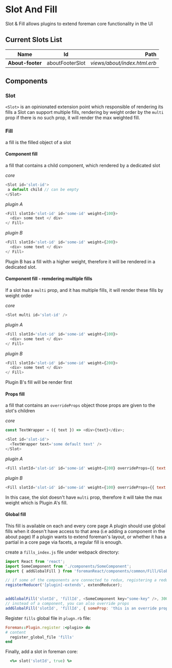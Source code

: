 # Slot And Fill

Slot & Fill allows plugins to extend foreman core functionality in the UI

## Current Slots List
| Name               | Id               | Path  |
| ------------------ |:----------------:| -----:|
| **About-footer**   | aboutFooterSlot  | *views/about/index.html.erb*

## Components

### Slot
`<Slot>` is an opinionated extension point which responsible of rendering its fills
a Slot can support multiple fills, rendering by weight order by the `multi` prop
if there is no such prop, it will render the max weighted fill.

### Fill
a fill is the filled object of a slot

#### Component fill
a fill that contains a child  component, which rendered by a dedicated slot

*core*
```js
<Slot id='slot-id'>
 a default child // can be empty
</Slot>
```

*plugin A*
```js
<Fill slotId='slot-id' id='some-id' weight={100}> 
  <div> some text </ div>
</ Fill>
```

*plugin B*
```js
<Fill slotId='slot-id' id='some-id' weight={200}> 
  <div> some text </ div>
</ Fill>
```

Plugin B has a fill with a higher weight, therefore it will be rendered in a dedicated slot.

#### Component fill - remdering multiple fills
If a slot has a `multi` prop, and it has multiple fills, it will render these fills by weight order

*core*
```js
<Slot multi id='slot-id' />
```

*plugin A*
```js
<Fill slotId='slot-id' id='some-id' weight={100}> 
  <div> some text </ div>
</ Fill>
```

*plugin B*
```js
<Fill slotId='slot-id' id='some-id' weight={200}> 
  <div> some text </ div>
</ Fill>
```

Plugin B's fill will be render first

#### Props fill
a fill that contains an `overrideProps` object
those props are given to the slot's children


*core*
```js
const TextWrapper = ({ text }) => <div>{text}</div>; 

<Slot id='slot-id'>
  <TextWrapper text='some default text' />
</Slot>
```

*plugin A*
```js
<Fill slotId='slot-id' id='some-id' weight={200} overrideProps={{ text: '[Plugin A] this text given by a prop' }} /> 
```


*plugin B*
```js
<Fill slotId='slot-id' id='some-id' weight={100} overrideProps={{ text: '[Plugin B] this text given by a prop' }} /> 
```
In this case, the slot doesn't have `multi` prop, therefore it will take the max weight which is Plugin A's fill.

#### Global fill
This fill is available on each and every core page
A plugin should use global fills when it doesn't have access to that area (i.e adding a component in the about page)
If a plugin wants to extend foreman's layout, or whether it has a partial in a core page via facets, a regular fill is enough.

create a `fills_index.js` file under webpack directory:
```js
import React from 'react';
import SomeComponent from './components/SomeComponent';
import { addGlobalFill } from 'foremanReact/components/common/Fill/GlobalFill';

// if some of the components are connected to redux, registering a reducer is required
registerReducer('[plugin]-extends', extendReducer); 


addGlobalFill('slotId', 'fillId', <SomeComponent key="some-key" />, 300);
// instead of a component, you can also override props 
addGlobalFill('slotId', 'fillId', { someProp: 'this is an override prop' }, 300);
```

Register `fills` global file in `plugn.rb` file:

```ruby
Foreman::Plugin.register :<plugin> do
# content
  register_global_file 'fills'
end
```

Finally, add a slot in foreman core:

```ruby
  <%= slot('slotId', true) %>
```
